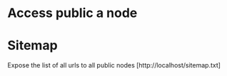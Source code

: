 # Access public a node

# Sitemap
Expose the list of all urls to all public nodes
[http://localhost/sitemap.txt]